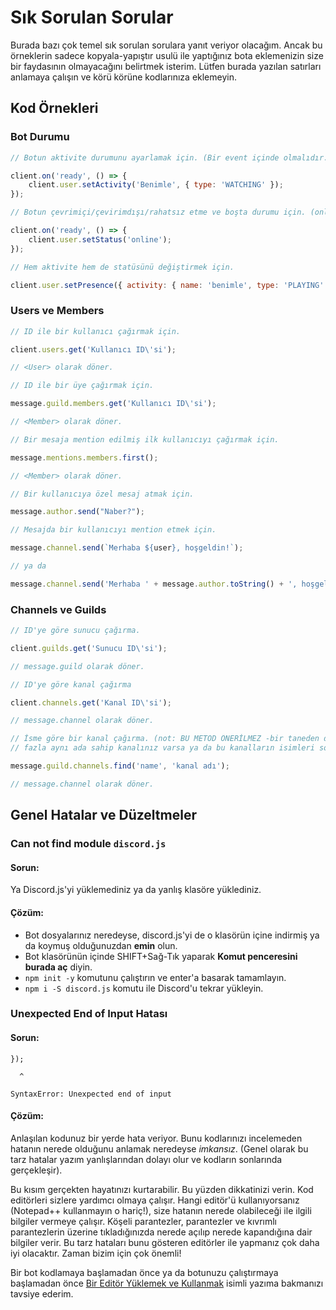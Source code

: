 # Sık Sorulan Sorular

Burada bazı çok temel sık sorulan sorulara yanıt veriyor olacağım. Ancak bu örneklerin sadece kopyala-yapıştır usulü ile yaptığınız bota eklemenizin size bir faydasının olmayacağını belirtmek isterim. Lütfen burada yazılan satırları anlamaya çalışın ve körü körüne kodlarınıza eklemeyin.

## Kod Örnekleri

### Bot Durumu

```javascript
// Botun aktivite durumunu ayarlamak için. (Bir event içinde olmalıdır.)

client.on('ready', () => {
    client.user.setActivity('Benimle', { type: 'WATCHING' });
});
```

```javascript
// Botun çevrimiçi/çevirimdışı/rahatsız etme ve boşta durumu için. (online/dnd/invisible/idle)

client.on('ready', () => {
    client.user.setStatus('online');
});
```

```javascript
// Hem aktivite hem de statüsünü değiştirmek için.

client.user.setPresence({ activity: { name: 'benimle', type: 'PLAYING' }, status: 'dnd' });
```

### Users ve Members

```javascript
// ID ile bir kullanıcı çağırmak için.

client.users.get('Kullanıcı ID\'si');

// <User> olarak döner.
```

```javascript
// ID ile bir üye çağırmak için.

message.guild.members.get('Kullanıcı ID\'si');

// <Member> olarak döner.
```

```javascript
// Bir mesaja mention edilmiş ilk kullanıcıyı çağırmak için.

message.mentions.members.first();

// <Member> olarak döner.
```

```javascript
// Bir kullanıcıya özel mesaj atmak için.

message.author.send("Naber?");
```

```javascript
// Mesajda bir kullanıcıyı mention etmek için.

message.channel.send(`Merhaba ${user}, hoşgeldin!`);

// ya da

message.channel.send('Merhaba ' + message.author.toString() + ', hoşgeldin!');
```

### Channels ve Guilds

```javascript
// ID'ye göre sunucu çağırma.

client.guilds.get('Sunucu ID\'si');

// message.guild olarak döner.
```

```javascript
// ID'ye göre kanal çağırma

client.channels.get('Kanal ID\'si');

// message.channel olarak döner.
```

```javascript
// İsme göre bir kanal çağırma. (not: BU METOD ÖNERİLMEZ -bir taneden daha 
// fazla aynı ada sahip kanalınız varsa ya da bu kanalların isimleri sonra değiştirilirse, sorun yaratabilir!)

message.guild.channels.find('name', 'kanal adı');

// message.channel olarak döner.
```

## Genel Hatalar ve Düzeltmeler

### Can not find module `discord.js`

#### Sorun:

Ya Discord.js'yi yüklemediniz ya da yanlış klasöre yüklediniz.

#### Çözüm:

* Bot dosyalarınız neredeyse, discord.js'yi de o klasörün içine indirmiş ya da koymuş olduğunuzdan **emin** olun.
* Bot klasörünün içinde SHIFT+Sağ-Tık yaparak **Komut penceresini burada aç** diyin.
* `npm init -y` komutunu çalıştırın ve enter'a basarak tamamlayın.
* `npm i -S discord.js` komutu ile Discord'u tekrar yükleyin.

### Unexpected End of Input Hatası

#### Sorun:

```text
});

  ^

SyntaxError: Unexpected end of input
```

#### Çözüm:

Anlaşılan kodunuz bir yerde hata veriyor. Bunu kodlarınızı incelemeden hatanın nerede olduğunu anlamak neredeyse _imkansız_. \(Genel olarak bu tarz hatalar yazım yanlışlarından dolayı olur ve kodların sonlarında gerçekleşir\).

Bu kısım gerçekten hayatınızı kurtarabilir. Bu yüzden dikkatinizi verin. Kod editörleri sizlere yardımcı olmaya çalışır. Hangi editör'ü kullanıyorsanız \(Notepad++ kullanmayın o hariç!\), size hatanın nerede olabileceği ile ilgili bilgiler vermeye çalışır. Köşeli parantezler, parantezler ve kıvrımlı parantezlerin üzerine tıkladığınızda nerede açılıp nerede kapandığına dair bilgiler verir. Bu tarz hataları bunu gösteren editörler ile yapmanız çok daha iyi olacaktır. Zaman bizim için çok önemli!

Bir bot kodlamaya başlamadan önce ya da botunuzu çalıştırmaya başlamadan önce [Bir Editör Yüklemek ve Kullanmak](kodlamaya-baslarken/bir-editor-yuklemek-ve-kullanmak.md) isimli yazıma bakmanızı tavsiye ederim.

